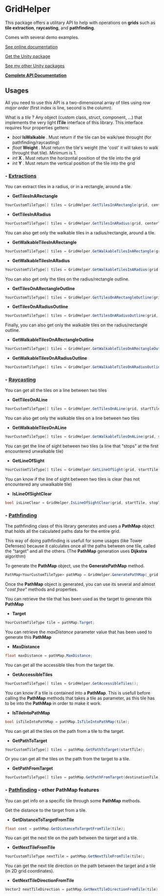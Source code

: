 # GridHelper

This package offers a utilitary API to help with operations on **grids** such as **tile extraction**, **raycasting**, and **pathfinding**.

Comes with several demo examples.

[See online documentation](https://kevincastejon.github.io/Unity-GridHelper/)

[Get the Unity package](https://github.com/kevincastejon/Unity-GridHelper/releases/latest)

[See my other Unity packages](https://assetstore.unity.com/publishers/46935)

**[Complete API Documentation](https://kevincastejon.fr/demos/Documentations/Unity-GridHelper/)**

## Usages

All you need to use this API is a two-dimensional array of tiles using *row major order* (first index is line, second is the column).

What is a *tile* ? Any object (custom class, struct, component, ...) that implements the very light **ITile** interface of this library. This interface requires four properties getters:
- *bool* **IsWalkable** . Must return if the tile can be walk/see throught (for pathfinding/raycasting)
- *float* **Weight** . Must return the tile's weight (the 'cost' it will takes to walk throught that tile). Minimum is 1.
- *int* **X** . Must return the horizontal position of the tile into the grid
- *int* **Y** . Must return the vertical position of the tile into the grid

### - <u>Extractions</u>

You can extract tiles in a radius, or in a rectangle, around a tile.

- **GetTilesInARectangle**
```cs
YourCustomTileType[] tiles = GridHelper.GetTilesInARectangle(grid, centerTile, rectangleSize);
```
- **GetTilesInARadius**
```cs
YourCustomTileType[] tiles = GridHelper.GetTilesInARadius(grid, centerTile, radius);
```

You can also get only the walkable tiles in a radius/rectangle, around a tile.

- **GetWalkableTilesInARectangle**
```cs
YourCustomTileType[] tiles = GridHelper.GetWalkableTilesInARectangle(grid, centerTile, rectangleSize);
```
- **GetWalkableTilesInARadius**
```cs
YourCustomTileType[] tiles = GridHelper.GetWalkableTilesInARadius(grid, centerTile, radius);
```

You can also get only the tiles on the radius/rectangle outline.

- **GetTilesOnARectangleOutline**
```cs
YourCustomTileType[] tiles = GridHelper.GetTilesOnARectangleOutline(grid, centerTile, rectangleSize);
```
- **GetTilesOnARadiusOutline**
```cs
YourCustomTileType[] tiles = GridHelper.GetTilesOnARadiusOutline(grid, centerTile, radius);
```

Finally, you can also get only the walkable tiles on the radius/rectangle outline.

- **GetWalkableTilesOnARectangleOutline**
```cs
YourCustomTileType[] tiles = GridHelper.GetWalkableTilesOnARectangleOutline(grid, centerTile, rectangleSize);
```
- **GetWalkableTilesOnARadiusOutline**
```cs
YourCustomTileType[] tiles = GridHelper.GetWalkableTilesOnARadiusOutline(grid, centerTile, radius);
```

### - <u>Raycasting</u>

You can get all the tiles on a line between two tiles

- **GetTilesOnALine**
```cs
YourCustomTileType[] tiles = GridHelper.GetTilesOnALine(grid, startTile, stopTile);
```

You can also get only the walkable tiles on a line between two tiles

- **GetWalkableTilesOnALine**
```cs
YourCustomTileType[] tiles = GridHelper.GetWalkableTilesOnALine(grid, startTile, stopTile);
```

You can get the line of sight between two tiles (a line that "stops" at the first encountered unwalkable tile)

- **GetLineOfSight**
```cs
YourCustomTileType[] tiles = GridHelper.GetLineOfSight(grid, startTile, stopTile);
```

You can know if the line of sight between two tiles is clear (has not encountered any unwalkable tile)

- **IsLineOfSightClear**
```cs
bool isLineClear = GridHelper.IsLineOfSightClear(grid, startTile, stopTile);
```

### - <u>Pathfinding</u>

The pathfinding class of this library generates and uses a **PathMap** object that holds all the calculated paths data for the entire grid.

This way of doing pathfinding is usefull for some usages (like Tower Defenses) because it calculates once all the paths between one tile, called the "target" and all the others. (The **PathMap** generation uses **Dijkstra** algorithm)

To generate the **PathMap** object, use the **GeneratePathMap** method.

```cs
PathMap<YourCustomTileType> pathMap = GridHelper.GeneratePathMap(_grid, targetTile);
```

Once the **PathMap** object is generated, you can use its several and almost "*cost free*" methods and properties.

You can retrieve the tile that has been used as the target to generate this **PathMap**

- **Target**
```cs
YourCustomTileType tile = pathMap.Target;
```

You can retrieve the *maxDistance* parameter value that has been used to generate this **PathMap**

- **MaxDistance**
```cs
float maxDistance = pathMap.MaxDistance;
```

You can get all the accessible tiles from the target tile.

- **GetAccessibleTiles**
```cs
YourCustomTileType[] tiles = GridHelper.GetAccessibleTiles();
```

You can know if a tile is contained into a **PathMap**. This is usefull before calling the **PathMap** methods that takes a tile as parameter, as this tile has to be into the **PathMap** in order to make it work.

- **IsTileIntoPathMap**
```cs
bool isTileIntoPathMap = pathMap.IsTileIntoPathMap(tile);
```

You can get all the tiles on the path from a tile to the target.

- **GetPathToTarget**
```cs
YourCustomTileType[] tiles = pathMap.GetPathToTarget(startTile);
```

Or you can get all the tiles on the path from the target to a tile.

- **GetPathFromTarget**
```cs
YourCustomTileType[] tiles = pathMap.GetPathFromTarget(destinationTile);
```

### - <u>Pathfinding</u> - other PathMap features

You can get info on a specific tile through some **PathMap** methods.

Get the distance to the target from a tile.

- **GetDistanceToTargetFromTile**
```cs
float cost = pathMap.GetDistanceToTargetFromTile(tile);
```

You can get the next tile on the path between the target and a tile.

- **GetNextTileFromTile**
```cs
YourCustomTileType nextTile = pathMap.GetNextTileFromTile(tile);
```

You can get the next tile direction on the path between the target and a tile (in 2D grid coordinates).

- **GetNextTileDirectionFromTile**
```cs
Vector2 nextTileDirection = pathMap.GetNextTileDirectionFromTile(tile);
```
